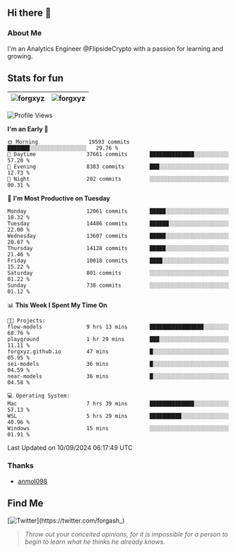 ## Hi there 👋

### About Me

I'm an Analytics Engineer @FlipsideCrypto with a passion for learning and growing.
  
## Stats for fun

| <img align="center" src="https://github-readme-streak-stats.herokuapp.com/?user=forgxyz&theme=tokyonight" alt="forgxyz" /> | <img align="center" src="https://github-readme-stats.vercel.app/api?username=forgxyz&theme=tokyonight&show_icons=true" alt="forgxyz" /> |
| ------------- |------------- |


<!--START_SECTION:waka-->
![Profile Views](http://img.shields.io/badge/Profile%20Views-0-blue)

**I'm an Early 🐤** 

```text
🌞 Morning                19593 commits       ███████░░░░░░░░░░░░░░░░░░   29.76 % 
🌆 Daytime                37661 commits       ██████████████░░░░░░░░░░░   57.20 % 
🌃 Evening                8383 commits        ███░░░░░░░░░░░░░░░░░░░░░░   12.73 % 
🌙 Night                  202 commits         ░░░░░░░░░░░░░░░░░░░░░░░░░   00.31 % 
```
📅 **I'm Most Productive on Tuesday** 

```text
Monday                   12061 commits       █████░░░░░░░░░░░░░░░░░░░░   18.32 % 
Tuesday                  14486 commits       ██████░░░░░░░░░░░░░░░░░░░   22.00 % 
Wednesday                13607 commits       █████░░░░░░░░░░░░░░░░░░░░   20.67 % 
Thursday                 14128 commits       █████░░░░░░░░░░░░░░░░░░░░   21.46 % 
Friday                   10018 commits       ████░░░░░░░░░░░░░░░░░░░░░   15.22 % 
Saturday                 801 commits         ░░░░░░░░░░░░░░░░░░░░░░░░░   01.22 % 
Sunday                   738 commits         ░░░░░░░░░░░░░░░░░░░░░░░░░   01.12 % 
```


📊 **This Week I Spent My Time On** 

```text
🐱‍💻 Projects: 
flow-models              9 hrs 13 mins       █████████████████░░░░░░░░   68.76 % 
playground               1 hr 29 mins        ███░░░░░░░░░░░░░░░░░░░░░░   11.11 % 
forgxyz.github.io        47 mins             █░░░░░░░░░░░░░░░░░░░░░░░░   05.95 % 
sei-models               36 mins             █░░░░░░░░░░░░░░░░░░░░░░░░   04.59 % 
near-models              36 mins             █░░░░░░░░░░░░░░░░░░░░░░░░   04.58 % 

💻 Operating System: 
Mac                      7 hrs 39 mins       ██████████████░░░░░░░░░░░   57.13 % 
WSL                      5 hrs 29 mins       ██████████░░░░░░░░░░░░░░░   40.96 % 
Windows                  15 mins             ░░░░░░░░░░░░░░░░░░░░░░░░░   01.91 % 
```


 Last Updated on 10/09/2024 06:17:49 UTC
<!--END_SECTION:waka-->

### Thanks
 - [anmol098](https://github.com/anmol098/waka-readme-stats/)
  
## Find Me
[![Twitter](https://img.shields.io/twitter/url/https/twitter.com/forgash_.svg?style=social&label=Follow%20%40forgash_)](https://twitter.com/forgash_)


> *Throw out your conceited opinions, for it is impossible for a person to begin to learn what he thinks he already knows.* 
